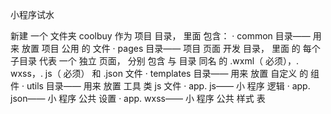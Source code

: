 小程序试水

新建 一个 文件夹 coolbuy 作为 项目 目录， 里面 包含： 
· common 目录—— 用来 放置 项目 公用 的 文件 
· pages 目录—— 项目 页面 开发 目录， 里面 的 每个 子目录 代表 一个 独立 页面， 分别 包含 与 目录 同名 的 .wxml（ 必须），. wxss，. js（ 必须） 和 .json 文件 
· templates 目录—— 用来 放置 自定义 的 组件 
· utils 目录—— 用来 放置 工具 类 js 文件 
· app. js—— 小 程序 逻辑 
· app. json—— 小 程序 公共 设置 
· app. wxss—— 小 程序 公共 样式 表
